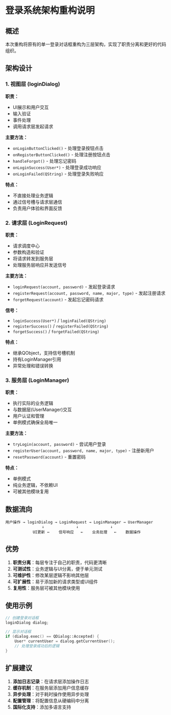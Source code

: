 # 登录系统架构重构说明

## 概述
本次重构将原有的单一登录对话框重构为三层架构，实现了职责分离和更好的代码组织。

## 架构设计

### 1. 视图层 (loginDialog)
**职责：**
- UI展示和用户交互
- 输入验证
- 事件处理
- 调用请求层发起请求

**主要方法：**
- `onLoginButtonClicked()` - 处理登录按钮点击
- `onRegisterButtonClicked()` - 处理注册按钮点击
- `handleForgot()` - 处理忘记密码
- `onLoginSuccess(User*)` - 处理登录成功响应
- `onLoginFailed(QString)` - 处理登录失败响应

**特点：**
- 不直接处理业务逻辑
- 通过信号槽与请求层通信
- 负责用户体验和界面反馈

### 2. 请求层 (LoginRequest)
**职责：**
- 请求调度中心
- 参数构造和验证
- 将请求转发到服务层
- 处理服务层响应并发送信号

**主要方法：**
- `loginRequest(account, password)` - 发起登录请求
- `registerRequest(account, password, name, major, type)` - 发起注册请求
- `forgetRequest(account)` - 发起忘记密码请求

**信号：**
- `loginSuccess(User*)` / `loginFailed(QString)`
- `registerSuccess()` / `registerFailed(QString)`
- `forgetSuccess()` / `forgetFailed(QString)`

**特点：**
- 继承QObject，支持信号槽机制
- 持有LoginManager引用
- 异常处理和错误转换

### 3. 服务层 (LoginManager)
**职责：**
- 执行实际的业务逻辑
- 与数据层(UserManager)交互
- 用户认证和管理
- 单例模式确保全局唯一

**主要方法：**
- `tryLogin(account, password)` - 尝试用户登录
- `registerUser(account, password, name, major, type)` - 注册新用户
- `resetPassword(account)` - 重置密码

**特点：**
- 单例模式
- 纯业务逻辑，不依赖UI
- 可被其他模块复用

## 数据流向

```
用户操作 → loginDialog → LoginRequest → LoginManager → UserManager
                ↓              ↓              ↓
            UI更新 ←    信号响应   ←    业务处理   ←    数据操作
```

## 优势

1. **职责分离**：每层专注于自己的职责，代码更清晰
2. **可测试性**：业务逻辑与UI分离，便于单元测试
3. **可维护性**：修改某层逻辑不影响其他层
4. **可扩展性**：易于添加新的请求类型或UI组件
5. **复用性**：服务层可被其他模块使用

## 使用示例

```cpp
// 创建登录对话框
loginDialog dialog;

// 显示对话框
if (dialog.exec() == QDialog::Accepted) {
    User* currentUser = dialog.getCurrentUser();
    // 处理登录成功后的逻辑
}
```

## 扩展建议

1. **添加日志记录**：在请求层添加操作日志
2. **缓存机制**：在服务层添加用户信息缓存
3. **异步处理**：对于耗时操作使用异步处理
4. **配置管理**：将配置信息从硬编码中分离
5. **国际化支持**：添加多语言支持